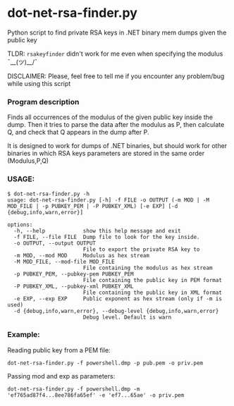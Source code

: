 # dot-net-rsa-finder.py
Python script to find private RSA keys in .NET binary mem dumps given the public key

TLDR: `rsakeyfinder` didn't work for me even when specifying the modulus ¯\__(ツ)__/¯

DISCLAIMER: Please, feel free to tell me if you encounter any problem/bug while using this script

### Program description

Finds all occurrences of the modulus of the given public key inside the dump. Then it tries to parse the data after the modulus as P, then calculate Q, and check that Q appears in the dump after P.

It is designed to work for dumps of .NET binaries, but should work for other binaries in which RSA keys parameters are stored in the same order (Modulus,P,Q)

### USAGE:

```
$ dot-net-rsa-finder.py -h
usage: dot-net-rsa-finder.py [-h] -f FILE -o OUTPUT (-m MOD | -M MOD_FILE | -p PUBKEY_PEM | -P PUBKEY_XML) [-e EXP] [-d {debug,info,warn,error}]

options:
  -h, --help            show this help message and exit
  -f FILE, --file FILE  Dump file to look for the key inside.
  -o OUTPUT, --output OUTPUT
                        File to export the private RSA key to
  -m MOD, --mod MOD     Modulus as hex stream
  -M MOD_FILE, --mod-file MOD_FILE
                        File containing the modulus as hex stream
  -p PUBKEY_PEM, --pubkey-pem PUBKEY_PEM
                        File containing the public key in PEM format
  -P PUBKEY_XML, --pubkey-xml PUBKEY_XML
                        File containing the public key in XML format
  -e EXP, --exp EXP     Public exponent as hex stream (only if -m is used)
  -d {debug,info,warn,error}, --debug-level {debug,info,warn,error}
                        Debug level. Default is warn
```

### Example:

Reading public key from a PEM file:

`dot-net-rsa-finder.py -f powershell.dmp -p pub.pem -o priv.pem`

Passing mod and exp as parameters:

`dot-net-rsa-finder.py -f powershell.dmp -m 'ef765ad87f4...8ee786fa65ef' -e 'ef7...65ae' -o priv.pem`
